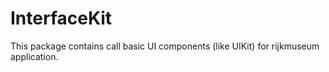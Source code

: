 # InterfaceKit

This package contains call basic UI components (like UIKit) for rijkmuseum 
application.
